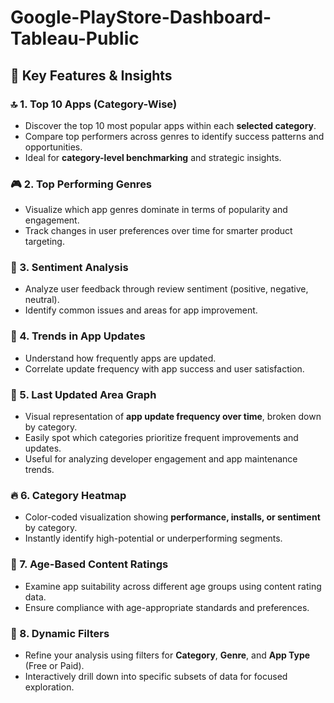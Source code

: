 # Google-PlayStore-Dashboard-Tableau-Public


## 🌟 Key Features & Insights

### 🔝 1. **Top 10 Apps (Category-Wise)**

* Discover the top 10 most popular apps within each **selected category**.
* Compare top performers across genres to identify success patterns and opportunities.
* Ideal for **category-level benchmarking** and strategic insights.

### 🎮 2. **Top Performing Genres**

* Visualize which app genres dominate in terms of popularity and engagement.
* Track changes in user preferences over time for smarter product targeting.

### 💬 3. **Sentiment Analysis**

* Analyze user feedback through review sentiment (positive, negative, neutral).
* Identify common issues and areas for app improvement.

### 🔁 4. **Trends in App Updates**

* Understand how frequently apps are updated.
* Correlate update frequency with app success and user satisfaction.

### 📅 5. **Last Updated Area Graph**

* Visual representation of **app update frequency over time**, broken down by category.
* Easily spot which categories prioritize frequent improvements and updates.
* Useful for analyzing developer engagement and app maintenance trends.

### 🔥 6. **Category Heatmap**

* Color-coded visualization showing **performance, installs, or sentiment** by category.
* Instantly identify high-potential or underperforming segments.

### 👶 7. **Age-Based Content Ratings**

* Examine app suitability across different age groups using content rating data.
* Ensure compliance with age-appropriate standards and preferences.

### 🧩 8. **Dynamic Filters**

* Refine your analysis using filters for **Category**, **Genre**, and **App Type** (Free or Paid).
* Interactively drill down into specific subsets of data for focused exploration.
